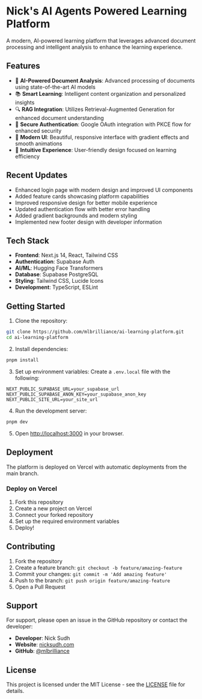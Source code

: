 # Nick's AI Agents Powered Learning Platform

A modern, AI-powered learning platform that leverages advanced document processing and intelligent analysis to enhance the learning experience.

## Features

- 🤖 **AI-Powered Document Analysis**: Advanced processing of documents using state-of-the-art AI models
- 📚 **Smart Learning**: Intelligent content organization and personalized insights
- 🔍 **RAG Integration**: Utilizes Retrieval-Augmented Generation for enhanced document understanding
- 🔐 **Secure Authentication**: Google OAuth integration with PKCE flow for enhanced security
- 💫 **Modern UI**: Beautiful, responsive interface with gradient effects and smooth animations
- 🎯 **Intuitive Experience**: User-friendly design focused on learning efficiency

## Recent Updates

- Enhanced login page with modern design and improved UI components
- Added feature cards showcasing platform capabilities
- Improved responsive design for better mobile experience
- Updated authentication flow with better error handling
- Added gradient backgrounds and modern styling
- Implemented new footer design with developer information

## Tech Stack

- **Frontend**: Next.js 14, React, Tailwind CSS
- **Authentication**: Supabase Auth
- **AI/ML**: Hugging Face Transformers
- **Database**: Supabase PostgreSQL
- **Styling**: Tailwind CSS, Lucide Icons
- **Development**: TypeScript, ESLint

## Getting Started

1. Clone the repository:
```bash
git clone https://github.com/mlbrilliance/ai-learning-platform.git
cd ai-learning-platform
```

2. Install dependencies:
```bash
pnpm install
```

3. Set up environment variables:
Create a `.env.local` file with the following:
```env
NEXT_PUBLIC_SUPABASE_URL=your_supabase_url
NEXT_PUBLIC_SUPABASE_ANON_KEY=your_supabase_anon_key
NEXT_PUBLIC_SITE_URL=your_site_url
```

4. Run the development server:
```bash
pnpm dev
```

5. Open [http://localhost:3000](http://localhost:3000) in your browser.

## Deployment

The platform is deployed on Vercel with automatic deployments from the main branch.

### Deploy on Vercel

1. Fork this repository
2. Create a new project on Vercel
3. Connect your forked repository
4. Set up the required environment variables
5. Deploy!

## Contributing

1. Fork the repository
2. Create a feature branch: `git checkout -b feature/amazing-feature`
3. Commit your changes: `git commit -m 'Add amazing feature'`
4. Push to the branch: `git push origin feature/amazing-feature`
5. Open a Pull Request

## Support

For support, please open an issue in the GitHub repository or contact the developer:

- **Developer**: Nick Sudh
- **Website**: [nicksudh.com](https://nicksudh.com)
- **GitHub**: [@mlbrilliance](https://github.com/mlbrilliance)

## License

This project is licensed under the MIT License - see the [LICENSE](LICENSE) file for details.
